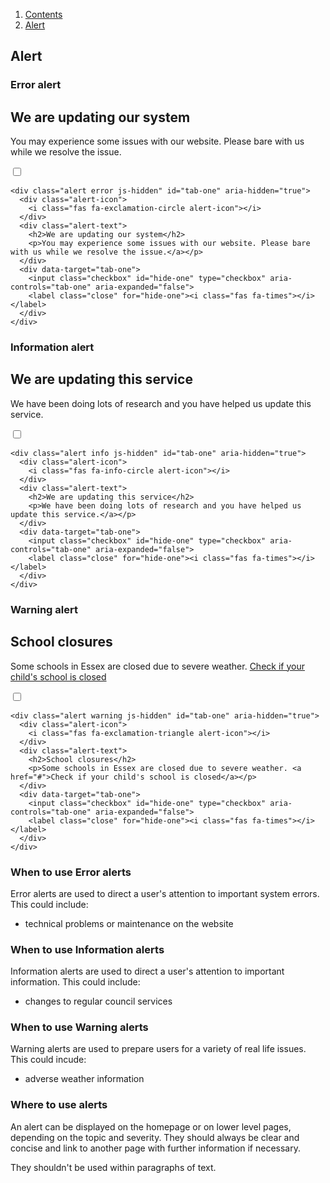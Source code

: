 <div class="breadcrumbs">
  <ol>
    <li><a href="/docs/core/contents">Contents</a></li>
    <li><a href="#">Alert</a></li>
  </ol>
</div>

## Alert

### Error alert

<div class="alert error js-hidden" id="tab-one" aria-hidden="true">
  <div class="alert-icon">
    <i class="fas fa-exclamation-circle alert-icon"></i>
  </div>
  <div class="alert-text">
    <h2>We are updating our system</h2>
    <p>You may experience some issues with our website. Please bare with us while we resolve the issue.</a></p>
  </div>
  <div data-target="tab-one">
    <input class="checkbox" id="hide-one" type="checkbox" aria-controls="tab-one" aria-expanded="false">
    <label class="close" for="hide-one"><i class="fas fa-times"></i></label>
  </div>
</div>

    <div class="alert error js-hidden" id="tab-one" aria-hidden="true">
      <div class="alert-icon">
        <i class="fas fa-exclamation-circle alert-icon"></i>
      </div>
      <div class="alert-text">
        <h2>We are updating our system</h2>
        <p>You may experience some issues with our website. Please bare with us while we resolve the issue.</a></p>
      </div>
      <div data-target="tab-one">
        <input class="checkbox" id="hide-one" type="checkbox" aria-controls="tab-one" aria-expanded="false">
        <label class="close" for="hide-one"><i class="fas fa-times"></i></label>
      </div>
    </div>

### Information alert

<div class="alert info js-hidden" id="tab-one" aria-hidden="true">
  <div class="alert-icon">
    <i class="fas fa-info-circle alert-icon"></i>
  </div>
  <div class="alert-text">
    <h2>We are updating this service</h2>
    <p>We have been doing lots of research and you have helped us update this service.</a></p>
  </div>
  <div data-target="tab-one">
    <input class="checkbox" id="hide-one" type="checkbox" aria-controls="tab-one" aria-expanded="false">
    <label class="close" for="hide-one"><i class="fas fa-times"></i></label>
  </div>
</div>

    <div class="alert info js-hidden" id="tab-one" aria-hidden="true">
      <div class="alert-icon">
        <i class="fas fa-info-circle alert-icon"></i>
      </div>
      <div class="alert-text">
        <h2>We are updating this service</h2>
        <p>We have been doing lots of research and you have helped us update this service.</a></p>
      </div>
      <div data-target="tab-one">
        <input class="checkbox" id="hide-one" type="checkbox" aria-controls="tab-one" aria-expanded="false">
        <label class="close" for="hide-one"><i class="fas fa-times"></i></label>
      </div>
    </div>

### Warning alert

<div class="alert warning js-hidden" id="tab-one" aria-hidden="true">
  <div class="alert-icon">
    <i class="fas fa-exclamation-triangle alert-icon"></i>
  </div>
  <div class="alert-text">
    <h2>School closures</h2>
    <p>Some schools in Essex are closed due to severe weather. <a href="#">Check if your child's school is closed</a></p>
  </div>
  <div data-target="tab-one">
    <input class="checkbox" id="hide-one" type="checkbox" aria-controls="tab-one" aria-expanded="false">
    <label class="close" for="hide-one"><i class="fas fa-times"></i></label>
  </div>
</div>

    <div class="alert warning js-hidden" id="tab-one" aria-hidden="true">
      <div class="alert-icon">
        <i class="fas fa-exclamation-triangle alert-icon"></i>
      </div>
      <div class="alert-text">
        <h2>School closures</h2>
        <p>Some schools in Essex are closed due to severe weather. <a href="#">Check if your child's school is closed</a></p>
      </div>
      <div data-target="tab-one">
        <input class="checkbox" id="hide-one" type="checkbox" aria-controls="tab-one" aria-expanded="false">
        <label class="close" for="hide-one"><i class="fas fa-times"></i></label>
      </div>
    </div>

### When to use Error alerts

Error alerts are used to direct a user's attention to important system errors. This could include:
<ul>
  <li>technical problems or maintenance on the website</li>
</ul>


### When to use Information alerts

Information alerts are used to direct a user's attention to important information. This could include:
<ul>
  <li>changes to regular council services</li>
</ul>


### When to use Warning alerts

Warning alerts are used to prepare users for a variety of real life issues. This could incude:
<ul>
  <li>adverse weather information</li>
</ul>

### Where to use alerts

An alert can be displayed on the homepage or on lower level pages, depending on the topic and severity. They should always be clear and concise and link to another page with further information if necessary.

They shouldn't be used within paragraphs of text.

